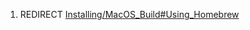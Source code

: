 1.  REDIRECT
    [Installing/MacOS_Build\#Using_Homebrew](../Installing/MacOS_Build.md#using_homebrew)